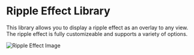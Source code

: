 
# Ripple Effect Library

This library allows you to display a ripple effect as an overlay to any view. The ripple effect is fully customizeable and supports a variety of options.

![Ripple Effect Image][RippleImage]

[RippleImage]: https://github.com/EudyContreras/RippleEffect/blob/EudyContreras-readme/Ripple.png
